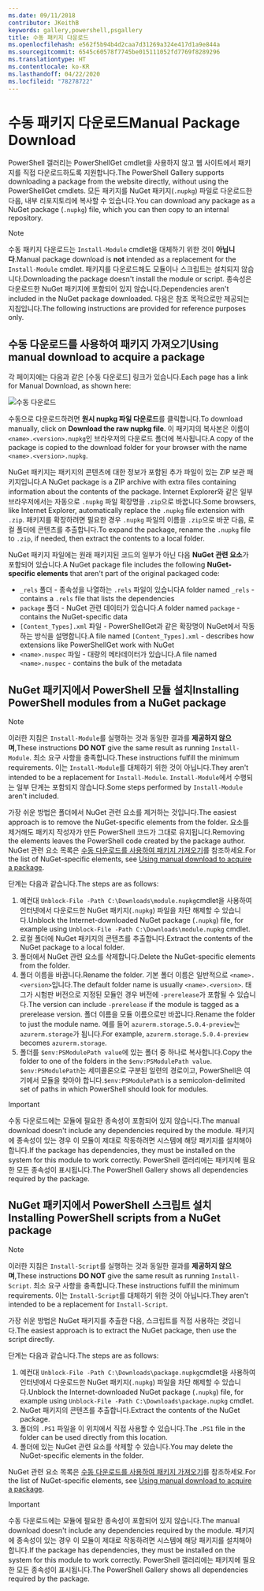 ```yaml
---
ms.date: 09/11/2018
contributor: JKeithB
keywords: gallery,powershell,psgallery
title: 수동 패키지 다운로드
ms.openlocfilehash: e562f5b94b4d2caa7d31269a324e417d1a9e844a
ms.sourcegitcommit: 6545c60578f7745be015111052fd7769f8289296
ms.translationtype: HT
ms.contentlocale: ko-KR
ms.lasthandoff: 04/22/2020
ms.locfileid: "78278722"
---
```

# <a name="manual-package-download"></a><span data-ttu-id="dfa62-103">수동 패키지 다운로드</span><span class="sxs-lookup"><span data-stu-id="dfa62-103">Manual Package Download</span></span>

<span data-ttu-id="dfa62-104">PowerShell 갤러리는 PowerShellGet cmdlet을 사용하지 않고 웹 사이트에서 패키지를 직접 다운로드하도록 지원합니다.</span><span class="sxs-lookup"><span data-stu-id="dfa62-104">The PowerShell Gallery supports downloading a package from the website directly, without using the PowerShellGet cmdlets.</span></span> <span data-ttu-id="dfa62-105">모든 패키지를 NuGet 패키지(`.nupkg`) 파일로 다운로드한 다음, 내부 리포지토리에 복사할 수 있습니다.</span><span class="sxs-lookup"><span data-stu-id="dfa62-105">You can download any package as a NuGet package (`.nupkg`) file, which you can then copy to an internal repository.</span></span>

> [!NOTE]
> <span data-ttu-id="dfa62-106">수동 패키지 다운로드는 `Install-Module` cmdlet을 대체하기 위한 것이 **아닙니다**.</span><span class="sxs-lookup"><span data-stu-id="dfa62-106">Manual package download is **not** intended as a replacement for the `Install-Module` cmdlet.</span></span>
> <span data-ttu-id="dfa62-107">패키지를 다운로드해도 모듈이나 스크립트는 설치되지 않습니다.</span><span class="sxs-lookup"><span data-stu-id="dfa62-107">Downloading the package doesn't install the module or script.</span></span> <span data-ttu-id="dfa62-108">종속성은 다운로드한 NuGet 패키지에 포함되어 있지 않습니다.</span><span class="sxs-lookup"><span data-stu-id="dfa62-108">Dependencies aren't included in the NuGet package downloaded.</span></span> <span data-ttu-id="dfa62-109">다음은 참조 목적으로만 제공되는 지침입니다.</span><span class="sxs-lookup"><span data-stu-id="dfa62-109">The following instructions are provided for reference purposes only.</span></span>

## <a name="using-manual-download-to-acquire-a-package"></a><span data-ttu-id="dfa62-110">수동 다운로드를 사용하여 패키지 가져오기</span><span class="sxs-lookup"><span data-stu-id="dfa62-110">Using manual download to acquire a package</span></span>

<span data-ttu-id="dfa62-111">각 페이지에는 다음과 같은 [수동 다운로드] 링크가 있습니다.</span><span class="sxs-lookup"><span data-stu-id="dfa62-111">Each page has a link for Manual Download, as shown here:</span></span>

![수동 다운로드](media/manual-download/packagedisplaypagewithpseditions.png)

<span data-ttu-id="dfa62-113">수동으로 다운로드하려면 **원시 nupkg 파일 다운로드**를 클릭합니다.</span><span class="sxs-lookup"><span data-stu-id="dfa62-113">To download manually, click on **Download the raw nupkg file**.</span></span> <span data-ttu-id="dfa62-114">이 패키지의 복사본은 이름이 `<name>.<version>.nupkg`인 브라우저의 다운로드 폴더에 복사됩니다.</span><span class="sxs-lookup"><span data-stu-id="dfa62-114">A copy of the package is copied to the download folder for your browser with the name `<name>.<version>.nupkg`.</span></span>

<span data-ttu-id="dfa62-115">NuGet 패키지는 패키지의 콘텐츠에 대한 정보가 포함된 추가 파일이 있는 ZIP 보관 패키지입니다.</span><span class="sxs-lookup"><span data-stu-id="dfa62-115">A NuGet package is a ZIP archive with extra files containing information about the contents of the package.</span></span> <span data-ttu-id="dfa62-116">Internet Explorer와 같은 일부 브라우저에서는 자동으로 `.nupkg` 파일 확장명을 `.zip`으로 바꿉니다.</span><span class="sxs-lookup"><span data-stu-id="dfa62-116">Some browsers, like Internet Explorer, automatically replace the `.nupkg` file extension with `.zip`.</span></span> <span data-ttu-id="dfa62-117">패키지를 확장하려면 필요한 경우 `.nupkg` 파일의 이름을 `.zip`으로 바꾼 다음, 로컬 폴더에 콘텐츠를 추출합니다.</span><span class="sxs-lookup"><span data-stu-id="dfa62-117">To expand the package, rename the `.nupkg` file to `.zip`, if needed, then extract the contents to a local folder.</span></span>

<span data-ttu-id="dfa62-118">NuGet 패키지 파일에는 원래 패키지된 코드의 일부가 아닌 다음 **NuGet 관련 요소**가 포함되어 있습니다.</span><span class="sxs-lookup"><span data-stu-id="dfa62-118">A NuGet package file includes the following **NuGet-specific elements** that aren't part of the original packaged code:</span></span>

- <span data-ttu-id="dfa62-119">`_rels` 폴더 - 종속성을 나열하는 `.rels` 파일이 있습니다</span><span class="sxs-lookup"><span data-stu-id="dfa62-119">A folder named `_rels` - contains a `.rels` file that lists the dependencies</span></span>
- <span data-ttu-id="dfa62-120">`package` 폴더 - NuGet 관련 데이터가 있습니다.</span><span class="sxs-lookup"><span data-stu-id="dfa62-120">A folder named `package` - contains the NuGet-specific data</span></span>
- <span data-ttu-id="dfa62-121">`[Content_Types].xml` 파일 - PowerShellGet과 같은 확장명이 NuGet에서 작동하는 방식을 설명합니다.</span><span class="sxs-lookup"><span data-stu-id="dfa62-121">A file named `[Content_Types].xml` - describes how extensions like PowerShellGet work with NuGet</span></span>
- <span data-ttu-id="dfa62-122">`<name>.nuspec` 파일 - 대량의 메타데이터가 있습니다.</span><span class="sxs-lookup"><span data-stu-id="dfa62-122">A file named `<name>.nuspec` - contains the bulk of the metadata</span></span>

## <a name="installing-powershell-modules-from-a-nuget-package"></a><span data-ttu-id="dfa62-123">NuGet 패키지에서 PowerShell 모듈 설치</span><span class="sxs-lookup"><span data-stu-id="dfa62-123">Installing PowerShell modules from a NuGet package</span></span>

> [!NOTE]
> <span data-ttu-id="dfa62-124">이러한 지침은 `Install-Module`를 실행하는 것과 동일한 결과를 **제공하지 않으며**,</span><span class="sxs-lookup"><span data-stu-id="dfa62-124">These instructions **DO NOT** give the same result as running `Install-Module`.</span></span> <span data-ttu-id="dfa62-125">최소 요구 사항을 충족합니다.</span><span class="sxs-lookup"><span data-stu-id="dfa62-125">These instructions fulfill the minimum requirements.</span></span> <span data-ttu-id="dfa62-126">이는 `Install-Module`를 대체하기 위한 것이 아닙니다.</span><span class="sxs-lookup"><span data-stu-id="dfa62-126">They aren't intended to be a replacement for `Install-Module`.</span></span>
> <span data-ttu-id="dfa62-127">`Install-Module`에서 수행되는 일부 단계는 포함되지 않습니다.</span><span class="sxs-lookup"><span data-stu-id="dfa62-127">Some steps performed by `Install-Module` aren't included.</span></span>

<span data-ttu-id="dfa62-128">가장 쉬운 방법은 폴더에서 NuGet 관련 요소를 제거하는 것입니다.</span><span class="sxs-lookup"><span data-stu-id="dfa62-128">The easiest approach is to remove the NuGet-specific elements from the folder.</span></span> <span data-ttu-id="dfa62-129">요소를 제거해도 패키지 작성자가 만든 PowerShell 코드가 그대로 유지됩니다.</span><span class="sxs-lookup"><span data-stu-id="dfa62-129">Removing the elements leaves the PowerShell code created by the package author.</span></span>
<span data-ttu-id="dfa62-130">NuGet 관련 요소 목록은 [수동 다운로드를 사용하여 패키지 가져오기](#using-manual-download-to-acquire-a-package)를 참조하세요.</span><span class="sxs-lookup"><span data-stu-id="dfa62-130">For the list of NuGet-specific elements, see [Using manual download to acquire a package](#using-manual-download-to-acquire-a-package).</span></span>

<span data-ttu-id="dfa62-131">단계는 다음과 같습니다.</span><span class="sxs-lookup"><span data-stu-id="dfa62-131">The steps are as follows:</span></span>

1. <span data-ttu-id="dfa62-132">예컨대 `Unblock-File -Path C:\Downloads\module.nupkg`cmdlet을 사용하여 인터넷에서 다운로드한 NuGet 패키지(`.nupkg`) 파일을 차단 해제할 수 있습니다.</span><span class="sxs-lookup"><span data-stu-id="dfa62-132">Unblock the Internet-downloaded NuGet package (`.nupkg`) file, for example using `Unblock-File -Path C:\Downloads\module.nupkg` cmdlet.</span></span>
2. <span data-ttu-id="dfa62-133">로컬 폴더에 NuGet 패키지의 콘텐츠를 추출합니다.</span><span class="sxs-lookup"><span data-stu-id="dfa62-133">Extract the contents of the NuGet package to a local folder.</span></span>
2. <span data-ttu-id="dfa62-134">폴더에서 NuGet 관련 요소를 삭제합니다.</span><span class="sxs-lookup"><span data-stu-id="dfa62-134">Delete the NuGet-specific elements from the folder.</span></span>
3. <span data-ttu-id="dfa62-135">폴더 이름을 바꿉니다.</span><span class="sxs-lookup"><span data-stu-id="dfa62-135">Rename the folder.</span></span> <span data-ttu-id="dfa62-136">기본 폴더 이름은 일반적으로 `<name>.<version>`입니다.</span><span class="sxs-lookup"><span data-stu-id="dfa62-136">The default folder name is usually `<name>.<version>`.</span></span> <span data-ttu-id="dfa62-137">태그가 시험판 버전으로 지정된 모듈인 경우 버전에 `-prerelease`가 포함될 수 있습니다.</span><span class="sxs-lookup"><span data-stu-id="dfa62-137">The version can include `-prerelease` if the module is tagged as a prerelease version.</span></span> <span data-ttu-id="dfa62-138">폴더 이름을 모듈 이름으로만 바꿉니다.</span><span class="sxs-lookup"><span data-stu-id="dfa62-138">Rename the folder to just the module name.</span></span> <span data-ttu-id="dfa62-139">예를 들어 `azurerm.storage.5.0.4-preview`는 `azurerm.storage`가 됩니다.</span><span class="sxs-lookup"><span data-stu-id="dfa62-139">For example, `azurerm.storage.5.0.4-preview` becomes `azurerm.storage`.</span></span>
4. <span data-ttu-id="dfa62-140">폴더를 `$env:PSModulePath value`에 있는 폴더 중 하나로 복사합니다.</span><span class="sxs-lookup"><span data-stu-id="dfa62-140">Copy the folder to one of the folders in the `$env:PSModulePath value`.</span></span> <span data-ttu-id="dfa62-141">`$env:PSModulePath`는 세미콜론으로 구분된 일련의 경로이고, PowerShell은 여기에서 모듈을 찾아야 합니다.</span><span class="sxs-lookup"><span data-stu-id="dfa62-141">`$env:PSModulePath` is a semicolon-delimited set of paths in which PowerShell should look for modules.</span></span>

> [!IMPORTANT]
> <span data-ttu-id="dfa62-142">수동 다운로드에는 모듈에 필요한 종속성이 포함되어 있지 않습니다.</span><span class="sxs-lookup"><span data-stu-id="dfa62-142">The manual download doesn't include any dependencies required by the module.</span></span> <span data-ttu-id="dfa62-143">패키지에 종속성이 있는 경우 이 모듈이 제대로 작동하려면 시스템에 해당 패키지를 설치해야 합니다.</span><span class="sxs-lookup"><span data-stu-id="dfa62-143">If the package has dependencies, they must be installed on the system for this module to work correctly.</span></span> <span data-ttu-id="dfa62-144">PowerShell 갤러리에는 패키지에 필요한 모든 종속성이 표시됩니다.</span><span class="sxs-lookup"><span data-stu-id="dfa62-144">The PowerShell Gallery shows all dependencies required by the package.</span></span>

## <a name="installing-powershell-scripts-from-a-nuget-package"></a><span data-ttu-id="dfa62-145">NuGet 패키지에서 PowerShell 스크립트 설치</span><span class="sxs-lookup"><span data-stu-id="dfa62-145">Installing PowerShell scripts from a NuGet package</span></span>

> [!NOTE]
> <span data-ttu-id="dfa62-146">이러한 지침은 `Install-Script`를 실행하는 것과 동일한 결과를 **제공하지 않으며**,</span><span class="sxs-lookup"><span data-stu-id="dfa62-146">These instructions **DO NOT** give the same result as running `Install-Script`.</span></span> <span data-ttu-id="dfa62-147">최소 요구 사항을 충족합니다.</span><span class="sxs-lookup"><span data-stu-id="dfa62-147">These instructions fulfill the minimum requirements.</span></span> <span data-ttu-id="dfa62-148">이는 `Install-Script`를 대체하기 위한 것이 아닙니다.</span><span class="sxs-lookup"><span data-stu-id="dfa62-148">They aren't intended to be a replacement for `Install-Script`.</span></span>

<span data-ttu-id="dfa62-149">가장 쉬운 방법은 NuGet 패키지를 추출한 다음, 스크립트를 직접 사용하는 것입니다.</span><span class="sxs-lookup"><span data-stu-id="dfa62-149">The easiest approach is to extract the NuGet package, then use the script directly.</span></span>

<span data-ttu-id="dfa62-150">단계는 다음과 같습니다.</span><span class="sxs-lookup"><span data-stu-id="dfa62-150">The steps are as follows:</span></span>

1. <span data-ttu-id="dfa62-151">예컨대 `Unblock-File -Path C:\Downloads\package.nupkg`cmdlet을 사용하여 인터넷에서 다운로드한 NuGet 패키지(`.nupkg`) 파일을 차단 해제할 수 있습니다.</span><span class="sxs-lookup"><span data-stu-id="dfa62-151">Unblock the Internet-downloaded NuGet package (`.nupkg`) file, for example using `Unblock-File -Path C:\Downloads\package.nupkg` cmdlet.</span></span>
2. <span data-ttu-id="dfa62-152">NuGet 패키지의 콘텐츠를 추출합니다.</span><span class="sxs-lookup"><span data-stu-id="dfa62-152">Extract the contents of the NuGet package.</span></span>
2. <span data-ttu-id="dfa62-153">폴더의 `.PS1` 파일을 이 위치에서 직접 사용할 수 있습니다.</span><span class="sxs-lookup"><span data-stu-id="dfa62-153">The `.PS1` file in the folder can be used directly from this location.</span></span>
3. <span data-ttu-id="dfa62-154">폴더에 있는 NuGet 관련 요소를 삭제할 수 있습니다.</span><span class="sxs-lookup"><span data-stu-id="dfa62-154">You may delete the NuGet-specific elements in the folder.</span></span>

<span data-ttu-id="dfa62-155">NuGet 관련 요소 목록은 [수동 다운로드를 사용하여 패키지 가져오기](#using-manual-download-to-acquire-a-package)를 참조하세요.</span><span class="sxs-lookup"><span data-stu-id="dfa62-155">For the list of NuGet-specific elements, see [Using manual download to acquire a package](#using-manual-download-to-acquire-a-package).</span></span>

> [!IMPORTANT]
> <span data-ttu-id="dfa62-156">수동 다운로드에는 모듈에 필요한 종속성이 포함되어 있지 않습니다.</span><span class="sxs-lookup"><span data-stu-id="dfa62-156">The manual download doesn't include any dependencies required by the module.</span></span> <span data-ttu-id="dfa62-157">패키지에 종속성이 있는 경우 이 모듈이 제대로 작동하려면 시스템에 해당 패키지를 설치해야 합니다.</span><span class="sxs-lookup"><span data-stu-id="dfa62-157">If the package has dependencies, they must be installed on the system for this module to work correctly.</span></span> <span data-ttu-id="dfa62-158">PowerShell 갤러리에는 패키지에 필요한 모든 종속성이 표시됩니다.</span><span class="sxs-lookup"><span data-stu-id="dfa62-158">The PowerShell Gallery shows all dependencies required by the package.</span></span>
